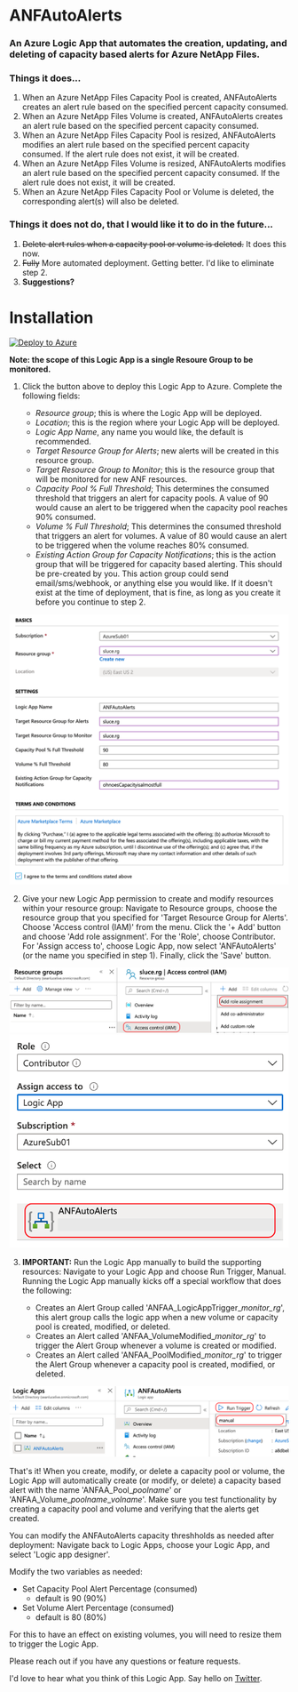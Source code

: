 # ANFAutoAlerts
### An Azure Logic App that automates the creation, updating, and deleting of capacity based alerts for Azure NetApp Files.

### Things it does...

1. When an Azure NetApp Files Capacity Pool is created, ANFAutoAlerts creates an alert rule based on the specified percent capacity consumed.
2. When an Azure NetApp Files Volume is created, ANFAutoAlerts creates an alert rule based on the specified percent capacity consumed.
3. When an Azure NetApp Files Capacity Pool is resized, ANFAutoAlerts modifies an alert rule based on the specified percent capacity consumed. If the alert rule does not exist, it will be created.
4. When an Azure NetApp Files Volume is resized, ANFAutoAlerts modifies an alert rule based on the specified percent capacity consumed. If the alert rule does not exist, it will be created.
5. When an Azure NetApp Files Capacity Pool or Volume is deleted, the corresponding alert(s) will also be deleted.

### Things it does not do, that I would like it to do in the future...

1. <del>Delete alert rules when a capacity pool or volume is deleted.</del> It does this now.
2. <del>Fully</del> More automated deployment. Getting better. I'd like to eliminate step 2.
3. **Suggestions?**

# Installation
[![Deploy to Azure](https://aka.ms/deploytoazurebutton)](https://portal.azure.com/#create/Microsoft.Template/uri/https%3A%2F%2Fraw.githubusercontent.com%2FANFTechTeam%2FANFAutoAlerts%2Fmaster%2Fanfautoalerts.json)

**Note: the scope of this Logic App is a single Resoure Group to be monitored.**

1. Click the button above to deploy this Logic App to Azure. Complete the following fields:

	* *Resource group*; this is where the Logic App will be deployed.
	* *Location*; this is the region where your Logic App will be deployed.
	* *Logic App Name*, any name you would like, the default is recommended.
	* *Target Resource Group for Alerts*; new alerts will be created in this resource group.
	* *Target Resource Group to Monitor*; this is the resource group that will be monitored for new ANF resources.
   * *Capacity Pool % Full Threshold*; This determines the consumed threshold that triggers an alert for capacity pools. A value of 90 would cause an alert to be triggered when the capacity pool reaches 90% consumed.
   * *Volume % Full Threshold*; This determines the consumed threshold that triggers an alert for volumes. A value of 80 would cause an alert to be triggered when the volume reaches 80% consumed.
	* *Existing Action Group for Capacity Notifications*; this is the action group that will be triggered for capacity based alerting. This should be pre-created by you. This action group could send email/sms/webhook, or anything else you would like. If it doesn't exist at the time of deployment, that is fine, as long as you create it before you continue to step 2.

![Deploy Fields](./img/deploy.png)

2. Give your new Logic App permission to create and modify resources within your resource group: Navigate to Resource groups, choose the resource group that you specified for 'Target Resource Group for Alerts'. Choose 'Access control (IAM)' from the menu. Click the '+ Add' button and choose 'Add role assignment'. For the 'Role', choose Contributor. For 'Assign access to', choose Logic App, now select 'ANFAutoAlerts' (or the name you specified in step 1). Finally, click the 'Save' button.

![Add Role to RG](./img/addrole.png)
![Choose Logic App](./img/chooselogicapp.png)

3. **IMPORTANT:** Run the Logic App manually to build the supporting resources: Navigate to your Logic App and choose Run Trigger, Manual.
   Running the Logic App manually kicks off a special workflow that does the following:
   
   * Creates an Alert Group called 'ANFAA_LogicAppTrigger\_*monitor_rg*', this alert group calls the logic app when a new volume or capacity pool is created, modified, or deleted.
   * Creates an Alert called 'ANFAA_VolumeModified\_*monitor_rg*' to trigger the Alert Group whenever a volume is created or modified.
   * Creates an Alert called 'ANFAA_PoolModified\_*monitor_rg*' to trigger the Alert Group whenever a capacity pool is created, modified, or deleted.

![Manual Trigger](./img/manualtrigger.png)

That's it! When you create, modify, or delete a capacity pool or volume, the Logic App will automatically create (or modify, or delete) a capacity based alert with the name 'ANFAA\_Pool\_*poolname*' or 'ANFAA\_Volume\_*poolname*_*volname*'. Make sure you test functionality by creating a capacity pool and volume and verifying that the alerts get created.

You can modify the ANFAutoAlerts capacity threshholds as needed after deployment: Navigate back to Logic Apps, choose your Logic App, and select 'Logic app designer'. 
	
Modify the two variables as needed:

   * Set Capacity Pool Alert Percentage (consumed)
      * default is 90 (90%)
   * Set Volume Alert Percentage (consumed)
      * default is 80 (80%) 

For this to have an effect on existing volumes, you will need to resize them to trigger the Logic App.

Please reach out if you have any questions or feature requests.

I'd love to hear what you think of this Logic App. Say hello on [Twitter](https://twitter.com/seanluce).
